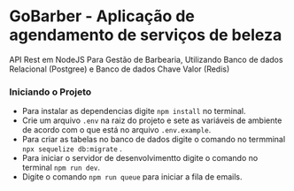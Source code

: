 # GoBarber - Aplicação de agendamento de serviços de beleza

API Rest em NodeJS Para Gestão de Barbearia, Utilizando Banco de dados Relacional (Postgree) e
Banco de dados Chave Valor (Redis)

### Iniciando o Projeto

- Para instalar as dependencias digite `npm install` no terminal.
- Crie um arquivo `.env` na raiz do projeto e sete as variáveis de ambiente de acordo com o que está no arquivo `.env.example`.
- Para criar as tabelas no banco de dados digite o comando no termminal `npx sequelize db:migrate` .
- Para iniciar o servidor de desenvolvimentto digite o comando no terminal `npm run dev`.
- Digite o comando `npm run queue` para iniciar a fila de emails.
